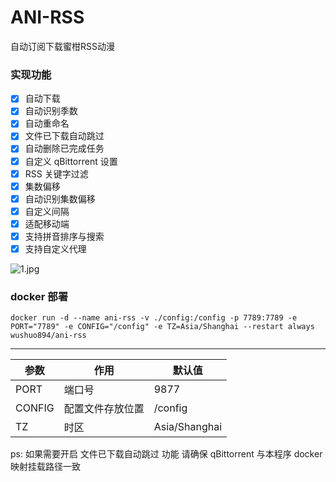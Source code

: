 # ANI-RSS

自动订阅下载蜜柑RSS动漫

### 实现功能

- [x] 自动下载
- [x] 自动识别季数
- [x] 自动重命名
- [x] 文件已下载自动跳过
- [x] 自动删除已完成任务
- [x] 自定义 qBittorrent 设置
- [x] RSS 关键字过滤
- [x] 集数偏移
- [x] 自动识别集数偏移
- [x] 自定义间隔
- [x] 适配移动端
- [x] 支持拼音排序与搜索
- [x] 支持自定义代理

![1.jpg](https://github.com/wushuo894/ani-rss/raw/master/image/1.jpg)

### docker 部署

    docker run -d --name ani-rss -v ./config:/config -p 7789:7789 -e PORT="7789" -e CONFIG="/config" -e TZ=Asia/Shanghai --restart always wushuo894/ani-rss

---

| 参数     | 作用       | 默认值           |
|--------|----------|---------------|
| PORT   | 端口号      | 9877          |
| CONFIG | 配置文件存放位置 | /config       |
| TZ     | 时区       | Asia/Shanghai |

ps: 如果需要开启 文件已下载自动跳过 功能 请确保 qBittorrent 与本程序 docker 映射挂载路径一致

